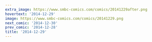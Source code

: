 ```yaml
---
extra_image: https://www.smbc-comics.com/comics/20141229after.png
hovertext: '2014-12-29'
image: https://www.smbc-comics.com/comics/20141229.png
next_comic: '2014-12-30'
prev_comic: '2014-12-28'
title: '2014-12-29'
---
```


